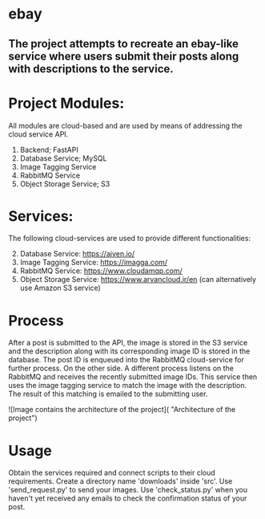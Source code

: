# ebay

## The project attempts to recreate an ebay-like service where users submit their posts along with descriptions to the service.

# Project Modules:

All modules are cloud-based and are used by means of addressing the cloud service API.

1. Backend; FastAPI
2. Database Service; MySQL
3. Image Tagging Service
4. RabbitMQ Service
5. Object Storage Service; S3

# Services:

The following cloud-services are used to provide different functionalities:

2. Database Service: https://aiven.io/
3. Image Tagging Service: https://imagga.com/
4. RabbitMQ Service: https://www.cloudamqp.com/
5. Object Storage Service: https://www.arvancloud.ir/en (can alternatively use Amazon S3 service)

# Process

After a post is submitted to the API, the image is stored in the S3 service and the description along with its corresponding image ID is stored in the database. The post ID is enqueued into the RabbitMQ cloud-service for further process. On the other side. A different process listens on the RabbitMQ and receives the recently submitted image IDs. This service then uses the image tagging service to match the image with the description. The result of this matching is emailed to the submitting user.

![Image contains the architecture of the project]( "Architecture of the project")

# Usage

Obtain the services required and connect scripts to their cloud requirements.
Create a directory name 'downloads' inside 'src'.
Use 'send_request.py' to send your images.
Use 'check_status.py' when you haven't yet received any emails to check the confirmation status of your post.
